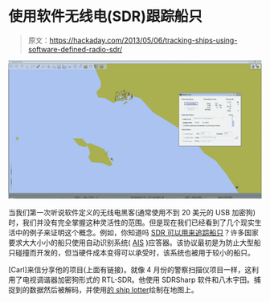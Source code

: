 # 使用软件无线电(SDR)跟踪船只

> 原文：<https://hackaday.com/2013/05/06/tracking-ships-using-software-defined-radio-sdr/>

![tracking-ships-using-sdr](img/e2f9705201e815fb49f69fcbbdb3efb3.png)

当我们第一次听说软件定义的无线电黑客(通常使用不到 20 美元的 USB 加密狗)时，我们并没有完全掌握这种灵活性的范围。但是现在我们已经看到了几个现实生活中的例子来证明这个概念。例如，你知道吗 [SDR 可以用来追踪船只](http://www.rtl-sdr.com/rtl-sdr-tutorial-cheap-ais-ship-tracking/)？许多国家要求大大小小的船只使用自动识别系统( [AIS](http://en.wikipedia.org/wiki/Automatic_Identification_System) )应答器。该协议最初是为防止大型船只碰撞而开发的，但当硬件成本变得可以承受时，该系统也被用于较小的船只。

[Carl]来信分享他的项目(上面有链接)。就像 4 月份的警察扫描仪项目一样，这利用了电视调谐器加密狗形式的 RTL-SDR。他使用 SDRSharp 软件和八木宇田。捕捉到的数据然后被解码，并使用[的 ship lotter](http://www.coaa.co.uk/shipplotter.htm)绘制在地图上。